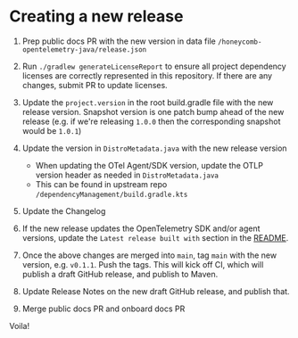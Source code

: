 # Creating a new release

1. Prep public docs PR with the new version in data file `/honeycomb-opentelemetry-java/release.json`

1. Run `./gradlew generateLicenseReport` to ensure all project dependency licenses are correctly represented in this repository. If there are any changes, submit PR to update licenses.

1. Update the `project.version` in the root build.gradle file with the new release version. Snapshot version is one patch bump ahead of the new release (e.g. if we're releasing `1.0.0` then the corresponding snapshot would be `1.0.1`)

1. Update the version in `DistroMetadata.java` with the new release version
    - When updating the OTel Agent/SDK version, update the OTLP version header as needed in `DistroMetadata.java`
    - This can be found in upstream repo `/dependencyManagement/build.gradle.kts`

1. Update the Changelog

1. If the new release updates the OpenTelemetry SDK and/or agent versions, update the `Latest release built with` section in the [README](./README.md).

1. Once the above changes are merged into `main`, tag `main` with the new version, e.g. `v0.1.1`. Push the tags. This will kick off CI, which will publish a draft GitHub release, and publish to Maven.

1. Update Release Notes on the new draft GitHub release, and publish that.

1. Merge public docs PR and onboard docs PR

Voila!

